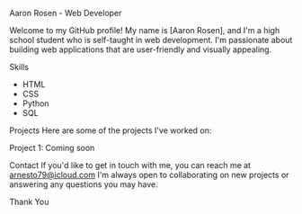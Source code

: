 Aaron Rosen - Web Developer

Welcome to my GitHub profile! My name is [Aaron Rosen], and I'm a high school student who is self-taught in web development. 
I'm passionate about building web applications that are user-friendly and visually appealing.

Skills
- HTML
- CSS
- Python
- SQL


Projects
Here are some of the projects I've worked on:

Project 1: Coming soon

Contact
If you'd like to get in touch with me, you can reach me at arnesto79@icloud.com I'm always open to collaborating on new projects or answering any questions you may have.

Thank You

<!---
Aaronnrosen/Aaronnrosen is a ✨ special ✨ repository because its `README.md` (this file) appears on your GitHub profile.
You can click the Preview link to take a look at your changes.
--->
